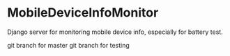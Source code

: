 # MobileDeviceInfoMonitor
Django server for monitoring mobile device info, especially for battery test.


git branch for master
git branch for testing
